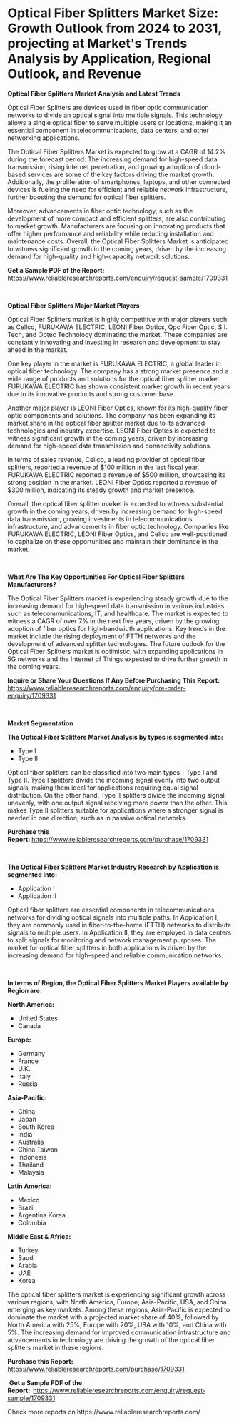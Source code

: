 <p><h1>Optical Fiber Splitters Market Size: Growth Outlook from 2024 to 2031, projecting at Market's Trends Analysis by Application, Regional Outlook, and Revenue</h1></p><p><strong>Optical Fiber Splitters Market Analysis and Latest Trends</strong></p>
<p><p>Optical Fiber Splitters are devices used in fiber optic communication networks to divide an optical signal into multiple signals. This technology allows a single optical fiber to serve multiple users or locations, making it an essential component in telecommunications, data centers, and other networking applications.</p><p>The Optical Fiber Splitters Market is expected to grow at a CAGR of 14.2% during the forecast period. The increasing demand for high-speed data transmission, rising internet penetration, and growing adoption of cloud-based services are some of the key factors driving the market growth. Additionally, the proliferation of smartphones, laptops, and other connected devices is fueling the need for efficient and reliable network infrastructure, further boosting the demand for optical fiber splitters.</p><p>Moreover, advancements in fiber optic technology, such as the development of more compact and efficient splitters, are also contributing to market growth. Manufacturers are focusing on innovating products that offer higher performance and reliability while reducing installation and maintenance costs. Overall, the Optical Fiber Splitters Market is anticipated to witness significant growth in the coming years, driven by the increasing demand for high-quality and high-capacity network solutions.</p></p>
<p><strong>Get a Sample PDF of the Report:&nbsp;</strong> <a href="https://www.reliableresearchreports.com/enquiry/request-sample/1709331">https://www.reliableresearchreports.com/enquiry/request-sample/1709331</a></p>
<p>&nbsp;</p>
<p><strong>Optical Fiber Splitters Major Market Players</strong></p>
<p><p>Optical Fiber Splitters market is highly competitive with major players such as Cellco, FURUKAWA ELECTRIC, LEONI Fiber Optics, Qpc Fiber Optic, S.I. Tech, and Optec Technology dominating the market. These companies are constantly innovating and investing in research and development to stay ahead in the market.</p><p>One key player in the market is FURUKAWA ELECTRIC, a global leader in optical fiber technology. The company has a strong market presence and a wide range of products and solutions for the optical fiber splitter market. FURUKAWA ELECTRIC has shown consistent market growth in recent years due to its innovative products and strong customer base.</p><p>Another major player is LEONI Fiber Optics, known for its high-quality fiber optic components and solutions. The company has been expanding its market share in the optical fiber splitter market due to its advanced technologies and industry expertise. LEONI Fiber Optics is expected to witness significant growth in the coming years, driven by increasing demand for high-speed data transmission and connectivity solutions.</p><p>In terms of sales revenue, Cellco, a leading provider of optical fiber splitters, reported a revenue of $100 million in the last fiscal year. FURUKAWA ELECTRIC reported a revenue of $500 million, showcasing its strong position in the market. LEONI Fiber Optics reported a revenue of $300 million, indicating its steady growth and market presence.</p><p>Overall, the optical fiber splitter market is expected to witness substantial growth in the coming years, driven by increasing demand for high-speed data transmission, growing investments in telecommunications infrastructure, and advancements in fiber optic technology. Companies like FURUKAWA ELECTRIC, LEONI Fiber Optics, and Cellco are well-positioned to capitalize on these opportunities and maintain their dominance in the market.</p></p>
<p>&nbsp;</p>
<p><strong>What Are The Key Opportunities For Optical Fiber Splitters Manufacturers?</strong></p>
<p><p>The Optical Fiber Splitters market is experiencing steady growth due to the increasing demand for high-speed data transmission in various industries such as telecommunications, IT, and healthcare. The market is expected to witness a CAGR of over 7% in the next five years, driven by the growing adoption of fiber optics for high-bandwidth applications. Key trends in the market include the rising deployment of FTTH networks and the development of advanced splitter technologies. The future outlook for the Optical Fiber Splitters market is optimistic, with expanding applications in 5G networks and the Internet of Things expected to drive further growth in the coming years.</p></p>
<p><strong>Inquire or Share Your Questions If Any Before Purchasing This Report:</strong> <a href="https://www.reliableresearchreports.com/enquiry/pre-order-enquiry/1709331">https://www.reliableresearchreports.com/enquiry/pre-order-enquiry/1709331</a></p>
<p>&nbsp;</p>
<p><strong>Market Segmentation</strong></p>
<p><strong>The Optical Fiber Splitters Market Analysis by types is segmented into:</strong></p>
<p><ul><li>Type I</li><li>Type II</li></ul></p>
<p><p>Optical fiber splitters can be classified into two main types - Type I and Type II. Type I splitters divide the incoming signal evenly into two output signals, making them ideal for applications requiring equal signal distribution. On the other hand, Type II splitters divide the incoming signal unevenly, with one output signal receiving more power than the other. This makes Type II splitters suitable for applications where a stronger signal is needed in one direction, such as in passive optical networks.</p></p>
<p><strong>Purchase this Report:&nbsp;</strong><a href="https://www.reliableresearchreports.com/purchase/1709331">https://www.reliableresearchreports.com/purchase/1709331</a></p>
<p>&nbsp;</p>
<p><strong>The Optical Fiber Splitters Market Industry Research by Application is segmented into:</strong></p>
<p><ul><li>Application I</li><li>Application II</li></ul></p>
<p><p>Optical fiber splitters are essential components in telecommunications networks for dividing optical signals into multiple paths. In Application I, they are commonly used in fiber-to-the-home (FTTH) networks to distribute signals to multiple users. In Application II, they are employed in data centers to split signals for monitoring and network management purposes. The market for optical fiber splitters in both applications is driven by the increasing demand for high-speed and reliable communication networks.</p></p>
<p>&nbsp;</p>
<p><strong>In terms of Region, the Optical Fiber Splitters Market Players available by Region are:</strong></p>
<p>
    <p> <strong> North America: </strong>
        <ul>
            <li>United States</li>
            <li>Canada</li>
        </ul>
        </p> 
    <p> <strong> Europe: </strong>
        <ul>
            <li>Germany</li>
            <li>France</li>
            <li>U.K.</li>
            <li>Italy</li>
            <li>Russia</li>
        </ul>
        </p> 
    <p> <strong> Asia-Pacific: </strong>
        <ul>
            <li>China</li>
            <li>Japan</li>
            <li>South Korea</li>
            <li>India</li>
            <li>Australia</li>
            <li>China Taiwan</li>
            <li>Indonesia</li>
            <li>Thailand</li>
            <li>Malaysia</li>
        </ul>
        </p> 
    <p> <strong> Latin America: </strong>
        <ul>
            <li>Mexico</li>
            <li>Brazil</li>
            <li>Argentina Korea</li>
            <li>Colombia</li>
        </ul>
        </p> 
    <p> <strong> Middle East & Africa: </strong>
        <ul>
            <li>Turkey</li>
            <li>Saudi</li>
            <li>Arabia</li>
            <li>UAE</li>
            <li>Korea</li>
        </ul>
    </p>
    </p>
<p><p>The optical fiber splitters market is experiencing significant growth across various regions, with North America, Europe, Asia-Pacific, USA, and China emerging as key markets. Among these regions, Asia-Pacific is expected to dominate the market with a projected market share of 40%, followed by North America with 25%, Europe with 20%, USA with 10%, and China with 5%. The increasing demand for improved communication infrastructure and advancements in technology are driving the growth of the optical fiber splitters market in these regions.</p></p>
<p><strong>Purchase this Report: </strong><a href="https://www.reliableresearchreports.com/purchase/1709331">https://www.reliableresearchreports.com/purchase/1709331</a></p>
<p>&nbsp;<strong>Get a Sample PDF of the Report:&nbsp;&nbsp;</strong><a href="https://www.reliableresearchreports.com/enquiry/request-sample/1709331">https://www.reliableresearchreports.com/enquiry/request-sample/1709331</a></p>
<p><strong></strong></p>
<p>Check more reports on https://www.reliableresearchreports.com/</p>